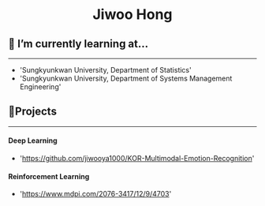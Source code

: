 <h1 align="center"> Jiwoo Hong</h1>

## 🌱 I’m currently learning at...
-----
- 'Sungkyunkwan University, Department of Statistics'
- 'Sungkyunkwan University, Department of Systems Management Engineering'

## 🔭Projects
-----
#### Deep Learning
- 'https://github.com/jiwooya1000/KOR-Multimodal-Emotion-Recognition'

#### Reinforcement Learning
- 'https://www.mdpi.com/2076-3417/12/9/4703'
